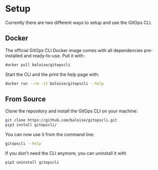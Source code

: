 # Setup

Currently there are two different ways to setup and use the GitOps CLI.

## Docker

The official GitOps CLI Docker image comes with all dependencies pre-installed and ready-to-use. Pull it with:
```bash
docker pull baloise/gitopscli
```
Start the CLI and the print the help page with:
```bash
docker run --rm -it baloise/gitopscli --help
```

## From Source

Clone the repository and install the GitOps CLI on your machine:
```bash
git clone https://github.com/baloise/gitopscli.git
pip3 install gitopscli/
```
You can now use it from the command line:
```bash
gitopscli --help
```
If you don't need the CLI anymore, you can uninstall it with
```bash
pip3 uninstall gitopscli
```